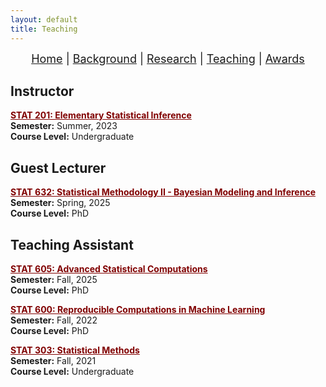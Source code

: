 ```yaml
---
layout: default
title: Teaching
---
```


<nav style="text-align:center; font-size: 18px; margin-bottom: 20px;">
  <a href="/index.html">Home</a> |
  <a href="/background.html">Background</a> |
  <a href="/research.html">Research</a> |
  <a href="/teaching.html">Teaching</a> |
  <a href="/awards.html">Awards</a> 
</nav>

## Instructor
<div style="margin-bottom: 20px;">
  <p>
    <span style="color:#800000; font-weight:bold; text-decoration:underline;">STAT 201: Elementary Statistical Inference</span><br>
    <strong>Semester:</strong> Summer, 2023<br>
    <strong>Course Level:</strong> Undergraduate
  </p>
</div>

## Guest Lecturer
<div style="margin-bottom: 20px;">
  <p>
    <span style="color:#800000; font-weight:bold; text-decoration:underline;">STAT 632: Statistical Methodology II - Bayesian Modeling and Inference</span><br>
    <strong>Semester:</strong> Spring, 2025<br>
    <strong>Course Level:</strong> PhD
  </p>
</div>

## Teaching Assistant
<div style="margin-bottom: 20px;">
  <p>
    <span style="color:#800000; font-weight:bold; text-decoration:underline;">STAT 605: Advanced Statistical Computations</span><br>
    <strong>Semester:</strong> Fall, 2025<br>
    <strong>Course Level:</strong> PhD
  </p>

  <p>
    <span style="color:#800000; font-weight:bold; text-decoration:underline;">STAT 600: Reproducible Computations in Machine Learning</span><br>
    <strong>Semester:</strong> Fall, 2022<br>
    <strong>Course Level:</strong> PhD
  </p>

  <p>
    <span style="color:#800000; font-weight:bold; text-decoration:underline;">STAT 303: Statistical Methods</span><br>
    <strong>Semester:</strong> Fall, 2021<br>
    <strong>Course Level:</strong> Undergraduate
  </p>
</div>

